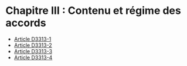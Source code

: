 # Chapitre III : Contenu et régime des accords

* [Article D3313-1](./LEGIARTI000022348320.md)
* [Article D3313-2](./LEGIARTI000022348322.md)
* [Article D3313-3](./LEGIARTI000018533391.md)
* [Article D3313-4](./LEGIARTI000022357070.md)

